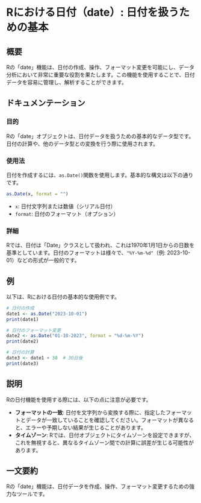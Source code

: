 <!--
Meta Description: # Rにおける日付（date）: 日付を扱うための基本 ## 概要 Rの「date」機能は、日付の作成、操作、フォーマット変更を可能にし、データ分析において非常に重要な役割を果たします。この機能を使用することで、日付データを容易に管理し、解析することができます。 ## ドキュメンテーション ### ...
Meta Keywords: date, format, 2023, date1, print
-->

# Rにおける日付（date）: 日付を扱うための基本

## 概要
Rの「date」機能は、日付の作成、操作、フォーマット変更を可能にし、データ分析において非常に重要な役割を果たします。この機能を使用することで、日付データを容易に管理し、解析することができます。

## ドキュメンテーション
### 目的
Rの「date」オブジェクトは、日付データを扱うための基本的なデータ型です。日付の計算や、他のデータ型との変換を行う際に使用されます。

### 使用法
日付を作成するには、`as.Date()`関数を使用します。基本的な構文は以下の通りです。

```R
as.Date(x, format = "")
```

- `x`: 日付文字列または数値（シリアル日付）
- `format`: 日付のフォーマット（オプション）

### 詳細
Rでは、日付は「Date」クラスとして扱われ、これは1970年1月1日からの日数を基準としています。日付のフォーマットは様々で、`"%Y-%m-%d"`（例: 2023-10-01）などの形式が一般的です。

## 例
以下は、Rにおける日付の基本的な使用例です。

```R
# 日付の作成
date1 <- as.Date("2023-10-01")
print(date1)

# 日付のフォーマット変更
date2 <- as.Date("01-10-2023", format = "%d-%m-%Y")
print(date2)

# 日付の計算
date3 <- date1 + 30  # 30日後
print(date3)
```

## 説明
Rの日付機能を使用する際には、以下の点に注意が必要です。

- **フォーマットの一致**: 日付を文字列から変換する際に、指定したフォーマットとデータが一致していることを確認してください。フォーマットが異なると、エラーや予期しない結果が生じることがあります。
- **タイムゾーン**: Rでは、日付オブジェクトにタイムゾーンを設定できますが、これを無視すると、異なるタイムゾーン間での計算に誤差が生じる可能性があります。

## 一文要約
Rの「date」機能は、日付データを作成、操作、フォーマット変更するための強力なツールです。